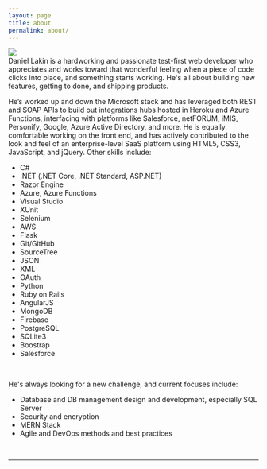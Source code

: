 ```yaml
---
layout: page
title: about
permalink: about/
---
```


<img class="col one right rounded" src="../images/bluester.jpeg">

<br/>
Daniel Lakin is a hardworking and passionate test-first web developer who appreciates and works toward that wonderful feeling when a piece of code clicks into place, and something starts working. He's all about building new features, getting to done, and shipping products.

<p>He’s worked up and down the Microsoft stack and has leveraged both REST and SOAP APIs to build out integrations hubs hosted in Heroku and Azure Functions, interfacing with platforms like Salesforce, netFORUM, iMIS, Personify, Google, Azure Active Directory, and more. He is equally comfortable working on the front end, and has actively contributed to the look and feel of an enterprise-level SaaS platform using HTML5, CSS3, JavaScript, and jQuery. Other skills include:</p>
<ul class="doubleColumn">
  <li>C#</li>
  <li>.NET (.NET Core, .NET Standard, ASP.NET)</li>
  <li>Razor Engine</li>
  <li>Azure, Azure Functions</li>
  <li>Visual Studio</li>
  <li>XUnit</li>
  <li>Selenium</li>
  <li>AWS</li>
  <li>Flask</li>
  <li>Git/GitHub</li>
  <li>SourceTree</li>
  <li>JSON</li>
  <li>XML</li>
  <li>OAuth</li>
  <li>Python</li>
  <li>Ruby on Rails</li>
  <li>AngularJS</li>
  <li>MongoDB</li>
  <li>Firebase</li>
  <li>PostgreSQL</li>
  <li>SQLite3</li>
  <li>Boostrap</li>
  <li>Salesforce</li>
</ul>
<br>

He's always looking for a new challenge, and current focuses include:
<br>

<ul>
  <li>Database and DB management design and development, especially SQL Server</li>
  <li>Security and encryption</li>
  <li>MERN Stack</li>
  <li>Agile and DevOps methods and best practices</li>
</ul>


<br/>
<hr/>
<br/>
<span class="contacticon center">
	<a href="mailto:dlakin01@gmail.com"><i class="fa fa-envelope-square"></i></a>
	<a href="https://github.com/DLakin01" target="_blank"><i class="fa fa-github-square"></i></a>
	<a href="https://www.linkedin.com/in/daniellakin" target="_blank"><i class="fa fa-linkedin-square"></i></a>
	<a href="https://twitter.com/ThroughTheSands" target="_blank"><i class="fa fa-twitter-square"></i></a>
</span>
